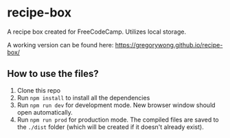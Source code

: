 # recipe-box
A recipe box created for FreeCodeCamp. Utilizes local storage.

A working version can be found here: https://gregorywong.github.io/recipe-box/


## How to use the files?

1. Clone this repo
2. Run `npm install` to install all the dependencies
3. Run `npm run dev` for development mode. New browser window should open automatically.
4. Run `npm run prod` for production mode. The compiled files are saved to the `./dist` folder (which will be created if it doesn't already exist).
